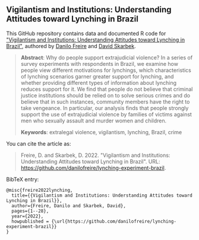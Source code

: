 ## Vigilantism and Institutions: Understanding Attitudes toward Lynching in Brazil

This GitHub repository contains data and documented R code for ["Vigilantism and Institutions: Understanding Attitudes toward Lynching in Brazil"](https://github.com/danilofreire/lynching-experiment-brazil/blob/master/article/main.pdf), authored by [Danilo Freire](http://danilofreire.github.io) and [David Skarbek](http://davidskarbek.com). 

> **Abstract**: Why do people support extrajudicial violence? In a series of survey experiments with respondents in Brazil, we examine how people view different motivations for lynchings, which characteristics of lynching scenarios garner greater support for lynching, and whether providing different types of information about lynching reduces support for it. We find that people do not believe that criminal justice institutions should be relied on to solve serious crimes and do believe that in such instances, community members have the right to take vengeance. In particular, our analysis finds that people strongly support the use of extrajudicial violence by families of victims against men who sexually assault and murder women and children.
>
> **Keywords**: extralegal violence, vigilantism, lynching, Brazil, crime 

You can cite the article as: 

> Freire, D. and Skarbek, D. 2022. "Vigilantism and Institutions: Understanding Attitudes toward Lynching in Brazil". URL: <https://github.com/danilofreire/lynching-experiment-brazil>.

BibTeX entry:

```
@misc{freire2022lynching,
  title={{Vigilantism and Institutions: Understanding Attitudes toward Lynching in Brazil}},
  author={Freire, Danilo and Skarbek, David},
  pages={1--28},
  year={2022},
  howpublished = {\url{https://github.com/danilofreire/lynching-experiment-brazil}}
}
```
